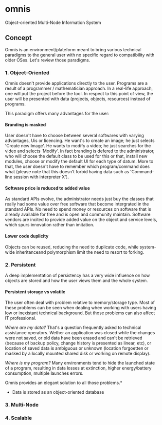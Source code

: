 # omnis
Object-oriented Multi-Node Information System

## Concept
Omnis is an environment/plateform meant to bring various technical paradigms to the general user with no specific regard to compatibility with older OSes. Let's review those paradigms.

### 1. Object-Oriented
Omnis doesn't provide applications directly to the user. Programs are a result of a programmer&nbsp;/&nbsp;mathematician approach. In a real-life approach, one will put the project before the tool. In respect to this point of view, the user will be presented with data (projects, objects, resources) instead of programs.

   This paradigm offers many advantages for the user:

#### Branding is masked
User doesn't have to choose between several softwares with varying advantages, Uis or licencing. He want's to create an image; he just selects 'Create new Image'. He wants to modify a video; he just searches for the video and selects 'Modify'. In fact branding is defered to the administrator, who will choose the default class to be used for this or that, install new modules, choose or modify the default UI for each type of datum. More to that, the user doesn't have to remember which program/command does what (please note that this doesn't forbid having data such as 'Command-line session with interpreter X').

#### Software price is reduced to added value
As standard APIs evolve, the administrator needs just buy the classes that really had some value over free software that become intergrated in the standard APIs. No need to spend money or resources on software that is already available for free and is open and community maintain. Software vendors are incited to provide added value on the object and service levels, which spurs innovation rather than imitation.

#### Lower code duplicity
Objects can be reused, reducing the need to duplicate code, while system-wide inheritanceand polymorphism limit the need to resort to forking.
    
### 2. Persistent
A deep implementation of persistency has a very wide influence on how objects are stored and how the user views them and the whole system.

#### Persistent storage vs volatile
The user often deal with problem relative to memory/storage type. Most of these problems can be seen when dealing when working with users having low or inexistant technical background. But those problems can also affect IT professional.

_Where are my data?_
That's a question frequently asked to technical assistance operators. Wether an application was closed while the changes were not saved, or old data have been erased and can't be retrieved (because of backup policy, change history is presented as linear, etc), or location of saved data is ambiguous or unknown (location forgoetten or masked by a locally mounted shared disk or working on remote display).

_Where is my program?_
Many environments tend to hide the launched state of a program, resulting in data losses at extinction, higher energy/battery consumption, multiple launches errors.

Omnis provides an elegant solution to all those problems.* 
*  Data is stored as an object-oriented database

### 3. Multi-Node

### 4. Scalable
